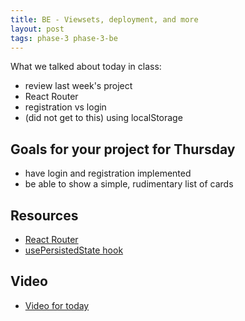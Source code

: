 ```yaml
---
title: BE - Viewsets, deployment, and more
layout: post
tags: phase-3 phase-3-be
---
```


What we talked about today in class:

- review last week's project
- React Router
- registration vs login
- (did not get to this) using localStorage

## Goals for your project for Thursday

- have login and registration implemented
- be able to show a simple, rudimentary list of cards

## Resources

- [React Router](https://reactrouter.com/)
- [usePersistedState hook](https://github.com/donavon/use-persisted-state)

## Video

- [Video for today](https://us02web.zoom.us/rec/share/WNQydfQ-panOzpxADNr6_-rz9TYYqmQSlvHVb1Mz2OZ3kYq4YPxH7eMUKRVAOceI.MImlkWLmTP6lQG9N?startTime=1612292439000)
